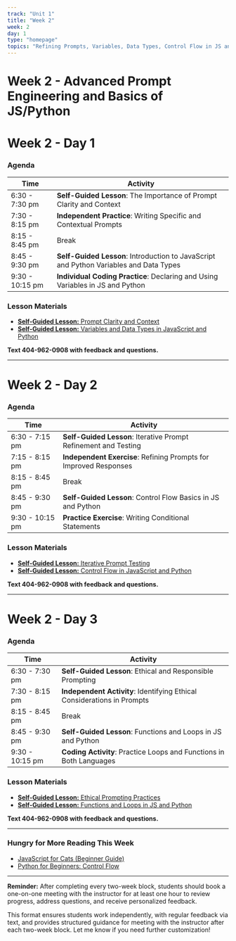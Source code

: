 ```yaml
---
track: "Unit 1"
title: "Week 2"
week: 2
day: 1
type: "homepage"
topics: "Refining Prompts, Variables, Data Types, Control Flow in JS and Python"
---
```


# **Week 2 - Advanced Prompt Engineering and Basics of JS/Python**

# **Week 2 - Day 1**

### Agenda
| Time  | Activity |
| ----- | ------ |
| 6:30 - 7:30 pm | **Self-Guided Lesson**: The Importance of Prompt Clarity and Context |
| 7:30 - 8:15 pm | **Independent Practice**: Writing Specific and Contextual Prompts |
| 8:15 - 8:45 pm | Break |
| 8:45 - 9:30 pm | **Self-Guided Lesson**: Introduction to JavaScript and Python Variables and Data Types |
| 9:30 - 10:15 pm | **Individual Coding Practice**: Declaring and Using Variables in JS and Python |

### **Lesson Materials**
- [**Self-Guided Lesson:** Prompt Clarity and Context](/unit1/week-2/day-1/lesson-materials/prompt-clarity/)
- [**Self-Guided Lesson:** Variables and Data Types in JavaScript and Python](/unit1/week-2/day-1/lesson-materials/variables-data-types/)

**Text 404-962-0908 with feedback and questions.**

---

# **Week 2 - Day 2**

### Agenda
| Time  | Activity |
| ----- | ------ |
| 6:30 - 7:15 pm | **Self-Guided Lesson**: Iterative Prompt Refinement and Testing |
| 7:15 - 8:15 pm | **Independent Exercise**: Refining Prompts for Improved Responses |
| 8:15 - 8:45 pm | Break |
| 8:45 - 9:30 pm | **Self-Guided Lesson**: Control Flow Basics in JS and Python |
| 9:30 - 10:15 pm | **Practice Exercise**: Writing Conditional Statements |

### **Lesson Materials**
- [**Self-Guided Lesson:** Iterative Prompt Testing](/unit1/week-2/day-2/lesson-materials/prompt-refinement/)
- [**Self-Guided Lesson:** Control Flow in JavaScript and Python](/unit1/week-2/day-2/lesson-materials/control-flow/)

**Text 404-962-0908 with feedback and questions.**

---

# **Week 2 - Day 3**

### Agenda
| Time  | Activity |
| ----- | ------ |
| 6:30 - 7:30 pm | **Self-Guided Lesson**: Ethical and Responsible Prompting |
| 7:30 - 8:15 pm | **Independent Activity**: Identifying Ethical Considerations in Prompts |
| 8:15 - 8:45 pm | Break |
| 8:45 - 9:30 pm | **Self-Guided Lesson**: Functions and Loops in JS and Python |
| 9:30 - 10:15 pm | **Coding Activity**: Practice Loops and Functions in Both Languages |

### **Lesson Materials**
- [**Self-Guided Lesson:** Ethical Prompting Practices](/unit1/week-2/day-3/lesson-materials/ethical-prompting/)
- [**Self-Guided Lesson:** Functions and Loops in JS and Python](/unit1/week-2/day-3/lesson-materials/functions-loops/)

**Text 404-962-0908 with feedback and questions.**

---

### **Hungry for More Reading This Week**
- [JavaScript for Cats (Beginner Guide)](http://jsforcats.com/)
- [Python for Beginners: Control Flow](https://www.learnpython.org/en/Control_Flow)

---

**Reminder:** After completing every two-week block, students should book a one-on-one meeting with the instructor for at least one hour to review progress, address questions, and receive personalized feedback.

This format ensures students work independently, with regular feedback via text, and provides structured guidance for meeting with the instructor after each two-week block. Let me know if you need further customization!